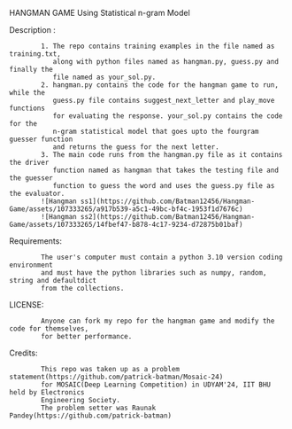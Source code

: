 HANGMAN GAME Using Statistical n-gram Model

Description :
            
            1. The repo contains training examples in the file named as training.txt, 
               along with python files named as hangman.py, guess.py and finally the 
               file named as your_sol.py.
            2. hangman.py contains the code for the hangman game to run, while the 
               guess.py file contains suggest_next_letter and play_move functions 
               for evaluating the response. your_sol.py contains the code for the 
               n-gram statistical model that goes upto the fourgram guesser function
               and returns the guess for the next letter.
            3. The main code runs from the hangman.py file as it contains the driver 
               function named as hangman that takes the testing file and the guesser 
               function to guess the word and uses the guess.py file as the evaluator.
            ![Hangman ss1](https://github.com/Batman12456/Hangman-Game/assets/107333265/a917b539-a5c1-49bc-bf4c-1953f1d7676c)
            ![Hangman ss2](https://github.com/Batman12456/Hangman-Game/assets/107333265/14fbef47-b878-4c17-9234-d72875b01baf)

Requirements:
            
            The user's computer must contain a python 3.10 version coding environment
            and must have the python libraries such as numpy, random, string and defaultdict 
            from the collections.

LICENSE:
            
            Anyone can fork my repo for the hangman game and modify the code for themselves,
            for better performance.

Credits:
            
            This repo was taken up as a problem statement(https://github.com/patrick-batman/Mosaic-24) 
            for MOSAIC(Deep Learning Competition) in UDYAM'24, IIT BHU held by Electronics 
            Engineering Society.
            The problem setter was Raunak Pandey(https://github.com/patrick-batman)
            
